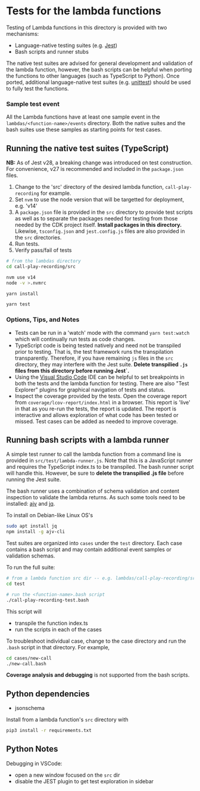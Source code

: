 # Tests for the lambda functions

Testing of Lambda functions in this directory is provided with two mechanisms:

* Language-native testing suites (e.g. [Jest](https://jestjs.io/))
* Bash scripts and runner stubs 

The native test suites are advised for general development and validation of the lambda function, however, the bash scripts can be helpful when porting the functions to other languages (such as TypeScript to Python). Once ported, additional language-native test suites (e.g. [unittest](https://docs.python.org/3/library/unittest.html)) should be used to fully test the functions. 

### Sample test event

All the Lambda functions have at least one sample event in the `lambdas/<function-name>/events` directory. Both the native suites and the bash suites use these samples as starting points for test cases.

## Running the native test suites (TypeScript)

**NB:** As of Jest v28, a breaking change was introduced on test construction. For convenience, v27 is recommended and included in the `package.json` files.

1. Change to the 'src' directory of the desired lambda function, `call-play-recording` for example.
2. Set `nvm` to use the node version that will be targetted for deployment, e.g. 'v14'
3. A `package.json` file is provided in the `src` directory to provide test scripts as well as to separate the packages needed for testing from those needed by the CDK project itself. **Install packages in this directory.** Likewise, `tsconfig.json` and `jest.config.js` files are also provided in the `src` directories.
4. Run tests.
5. Verify pass/fail of tests

```bash
# from the lambdas directory
cd call-play-recording/src

nvm use v14
node -v >.nvmrc

yarn install

yarn test
```

### Options, Tips, and Notes
* Tests can be run in a 'watch' mode with the command `yarn test:watch` which will continually run tests as code changes.
* TypeScript code is being tested natively and need not be transpiled prior to testing. That is, the test framework runs the transpilation transparently. Therefore, if you have remaining `js` files in the `src` directory, they may interfere with the Jest suite. **Delete transpilied `.js` files from this directory before running Jest`.**
* Using the [Visual Studio Code](https://code.visualstudio.com/) IDE can be helpful to set breakpoints in both the tests and the lambda function for testing. There are also "Test Explorer" plugins for graphical navigation of tests and status.
* Inspect the coverage provided by the tests. Open the coverage report from `coverage/lcov-report/index.html` in a browser. This report is 'live' in that as you re-run the tests, the report is updated. The report is interactive and allows exploration of what code has been tested or missed. Test cases can be added as needed to improve coverage.

## Running bash scripts with a lambda runner

A simple test runner to call the lambda function from a command line is provided in `src/test/lambda-runner.js`.  Note that this is a JavaScript runner and requires the TypeScript index.ts to be transpiled. The bash runner script will handle this. However, be sure to **delete the transpilied .js file** before running the Jest suite.

The bash runner uses a combination of schema validation and content inspection to validate the lambda returns. As such some tools need to be installed: [ajv](https://ajv.js.org/) and [jq](https://stedolan.github.io/jq/). 

To install on Debian-like Linux OS's

```bash
sudo apt install jq
npm install -g ajv-cli
```

Test suites are organized into `cases` under the `test` directory. Each case contains a bash script and may contain additional event samples or validation schemas.

To run the full suite:

```bash
# from a lambda function src dir -- e.g. lambdas/call-play-recording/src
cd test

# run the <function-name>.bash script
./call-play-recording-test.bash 
```

This script will
* transpile the function index.ts
* run the scripts in each of the cases

To troubleshoot individual case, change to the case directory and run the `.bash` script in that directory. For example,

```bash
cd cases/new-call 
./new-call.bash 
```

**Coverage analysis and debugging** is not supported from the bash scripts.


## Python dependencies

* jsonschema

Install from a lambda function's `src` directory with

```bash
pip3 install -r requirements.txt
```

## Python Notes

Debugging in VSCode:
- open a new window focused on the `src` dir
- disable the JEST plugin to get test exploration in sidebar
